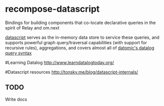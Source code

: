 # recompose-datascript

Bindings for building components that co-locate declarative queries in the spirit of Relay and om.next

[datascript](https://github.com/tonsky/datascript) serves as the in-memory data store to service these queries, and supports powerful graph query/traversal capabilities (with support for recursive rules), aggregations, and covers almost all of [datomic's datalog query syntax](http://docs.datomic.com/query.html)


#Learning Datalog
http://www.learndatalogtoday.org/

#Datascript resources
http://tonsky.me/blog/datascript-internals/


## TODO

Write docs
